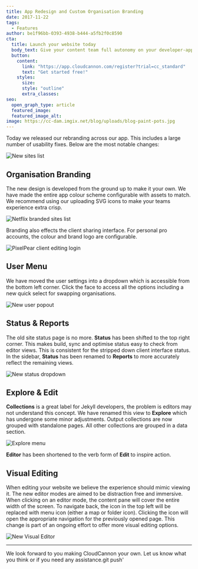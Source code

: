 ```yaml
---
title: App Redesign and Custom Organisation Branding
date: 2017-11-22
tags:
  - Features
author: be1f96bb-0393-4938-b444-a5fb2f0c8590
cta:
  title: Launch your website today
  body_text: Give your content team full autonomy on your developer-approved tech stack with CloudCannon.
  button:
    content: 
      link: "https://app.cloudcannon.com/register?trial=cc_standard"
      text: "Get started free!"
    styles:
      size:
      style: "outline"
      extra_classes:
seo:
  open_graph_type: article
  featured_image:
  featured_image_alt:
image: https://cc-dam.imgix.net/blog/uploads/blog-paint-pots.jpg
---
```


Today we released our rebranding across our app. This includes a large number of usability fixes. Below are the most notable changes:

![New sites list](https://cc-dam.imgix.net/blog/assets/blog/org-branding/unbranded-sites-list.png)

## Organisation Branding

The new design is developed from the ground up to make it your own. We have made the entire app colour scheme configurable with assets to match. We recommend using our uploading SVG icons to make your teams experience extra crisp.

![Netflix branded sites list](https://cc-dam.imgix.net/blog/assets/blog/org-branding/branded-sites-list.png)

Branding also effects the client sharing interface. For personal pro accounts, the colour and brand logo are configurable.

![PixelPear client editing login](https://cc-dam.imgix.net/blog/assets/blog/org-branding/branded-client-editor.png)

## User Menu

We have moved the user settings into a dropdown which is accessible from the bottom left corner. Click the face to access all the options including a new quick select for swapping organisations.

![New user popout](https://cc-dam.imgix.net/blog/assets/blog/org-branding/user-menu.png)

## Status & Reports

The old site status page is no more. **Status** has been shifted to the top right corner. This makes build, sync and optimise status easy to check from editor views. This is consistent for the stripped down client interface status. In the sidebar, **Status** has been renamed to **Reports** to more accurately reflect the remaining views.

![New status dropdown](https://cc-dam.imgix.net/blog/assets/blog/org-branding/status.png)

## Explore & Edit

**Collections** is a great label for Jekyll developers, the problem is editors may not understand this concept. We have renamed this view to **Explore** which has undergone some minor adjustments. Output collections are now grouped with standalone pages. All other collections are grouped in a data section.

![Explore menu](https://cc-dam.imgix.net/blog/assets/blog/org-branding/collections-interface.png)

**Editor** has been shortened to the verb form of **Edit** to inspire action.

## Visual Editing

When editing your website we believe the experience should mimic viewing it. The new editor modes are aimed to be distraction free and immersive. When clicking on an editor mode, the content pane will cover the entire width of the screen. To navigate back, the icon in the top left will be replaced with menu icon (either a map or folder icon). Clicking the icon will open the appropriate navigation for the previously opened page. This change is part of an ongoing effort to offer more visual editing options.

![New Visual Editor](https://cc-dam.imgix.net/blog/assets/blog/org-branding/visual-editor.png)

---

We look forward to you making CloudCannon your own. Let us know what you think or if you need any assistance.git push'